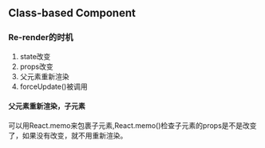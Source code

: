 
## Class-based Component

### Re-render的时机
1. state改变
2. props改变
3. 父元素重新渲染
4. forceUpdate()被调用

#### 父元素重新渲染，子元素
可以用React.memo来包裹子元素,React.memo()检查子元素的props是不是改变了，如果没有改变，就不用重新渲染。

